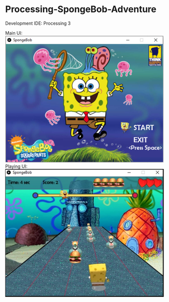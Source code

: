# Processing-SpongeBob-Adventure

Development IDE: Processing 3  

Main UI:  
![Main Image](Main.PNG)  
  Playing UI:  
![Play Image](play.PNG)
